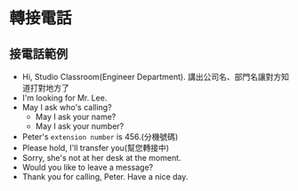 # 轉接電話

## 接電話範例
- Hi, Studio Classroom(Engineer Department). 講出公司名、部門名讓對方知道打對地方了
- I'm looking for Mr. Lee.
- May I ask who's calling?
  - May I ask your name?
  - May I ask your number?
- Peter's `extension number` is 456.(分機號碼)
- Please hold, I'll transfer you(幫您轉接中)
- Sorry, she's not at her desk at the moment.
- Would you like to leave a message?
- Thank you for calling, Peter. Have a nice day.

